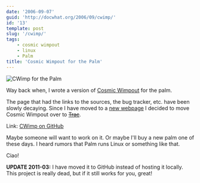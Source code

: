 ```yaml
---
date: '2006-09-07'
guid: 'http://docwhat.org/2006/09/cwimp/'
id: '13'
template: post
slug: '/cwimp/'
tags:
    - cosmic wimpout
    - linux
    - Palm
title: 'Cosmic Wimpout for the Palm'
---
```


![CWimp for the Palm](screenshot.gif 'Screenshot of CWimp in action')

Way back when, I wrote a version of
[Cosmic Wimpout](http://cosmicwimpout.com/) for the palm.

The page that had the links to the sources, the bug tracker, etc. have been
slowly decaying. Since I have moved to a [new webpage](/moving-to-a-blog/) I
decided to move Cosmic Wimpout over to ~~[Trac](http://trac.edgewall.org/)~~.

Link: [CWimp on GitHub](https://github.com/docwhat/cwimp)

Maybe someone will want to work on it. Or maybe I'll buy a new palm one of
these days. I heard rumors that Palm runs Linux or something like that.

Ciao!

**UPDATE 2011-03:** I have moved it to GitHub instead of hosting it locally.
This project is really dead, but if it still works for you, great!
